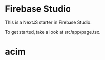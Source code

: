 # Firebase Studio

This is a NextJS starter in Firebase Studio.

To get started, take a look at src/app/page.tsx.
# acim
